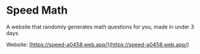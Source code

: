 # Speed Math

A website that randomly generates math questions for you, made in under 3 days.

Website: [https://speed-a0458.web.app/](https://speed-a0458.web.app/)
